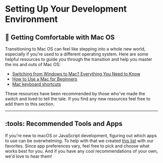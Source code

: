 # Setting Up Your Development Environment

## :apple: Getting Comfortable with Mac OS

Transitioning to Mac OS can feel like stepping into a whole new world, especially if you're used to a different operating system. Here are some helpful resources to guide you through the transition and help you master the ins and outs of Mac OS:

- [Switching from Windows to Mac? Everything You Need to Know ](https://www.youtube.com/watch?v=Rzwz1E1eyGk)
- [How to Use a Mac for Beginners](https://macbookjournal.com/macos-beginners-guide/)
- [Mac keyboard shortcuts](https://support.apple.com/en-us/102650)

These resources have been recommended by those who've made the switch and lived to tell the tale. If you find any new resources feel free to add them to this section.

---

## :tools: Recommended Tools and Apps

If you're new to macOS or JavaScript development, figuring out which apps to use can be overwhelming. To help with that we created [this list](./tools.md) with our favorites. Since app preferences vary, feel free to pick and choose what works best for you. And if you have any cool recommendations of your own, we'd love to hear them!
